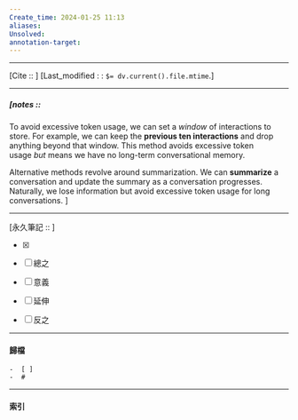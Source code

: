 ```yaml
---
Create_time: 2024-01-25 11:13
aliases: 
Unsolved: 
annotation-target:
---
```


---
[Cite ::  ]
[Last_modified : : `$= dv.current().file.mtime`.]


---
##### [notes :: 
To avoid excessive token usage, we can set a _window_ of interactions to store. For example, we can keep the **previous ten interactions** and drop anything beyond that window. This method avoids excessive token usage _but_ means we have no long-term conversational memory.

Alternative methods revolve around summarization. We can **summarize** a conversation and update the summary as a conversation progresses. Naturally, we lose information but avoid excessive token usage for long conversations.
]


---

[永久筆記 :: ]
	
- [x]

- [ ] 總之

- [ ] 意義

- [ ] 延伸

- [ ] 反之


---
#### 歸檔 
	-  [ ]
	-  #


---
#### 索引
